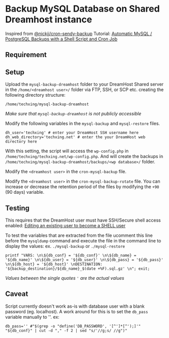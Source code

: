# Backup MySQL Database on Shared Dreamhost instance
Inspired from [@nickjj/cron-sendy-backup](https://gist.github.com/nickjj/00b07e522caee02e37951ec6de2a9c95)
Tutorial: [Automatic MySQL / PostgreSQL Backups with a Shell Script and Cron Job](https://www.youtube.com/watch?v=kbCytSYPh0E)

## Requirement


## Setup
Upload the ```mysql-backup-dreamhost``` folder to your DreamHost Shared server in the ```/home/<dreamhost user>/``` folder via FTP, SSH, or SCP etc. creating the following directory structure:
 ```
/home/techxing/mysql-backup-dreamhost
 ```
*Make sure that ```mysql-backup-dreamhost``` is not publicly accessible*

Modify the following variables in the  ```mysql-backup``` and ```mysql-restore``` files.
```
dh_user='techxing' # enter your DreamHost SSH username here
dh_web_directory='techxing.net' # enter the your DreamHost web directory here
```
With this setting, the script will access the ```wp-config.php``` in ```/home/techxing/techxing.net/wp-config.php```.
And will create the backups in ```/home/techxing/mysql-backup-dreamhost/backups/<wp database>/``` folder.

Modify the ```<dreamhost user>``` in the ```cron-mysql-backup``` file.

Modify the ```<dreamhost user>``` in the ```cron-mysql-backup-rotate``` file.
You can increase or decrease the retention period of the files by modifying the ```+90``` (90 days) variable.

## Testing
This requires that the DreamHost user must have SSH/Secure shell access enabled: [Editing an existing user to become a SHELL user](https://help.dreamhost.com/hc/en-us/articles/216385837-Creating-a-user-with-Shell-SSH-access)

To test the variables that are extracted from the file ucomment this line before the ```mysqldump``` command and execute the file in the command line to display the values: ex. ```./mysql-backup``` or ```./mysql-restore```
```
printf "VARS: \n\${db_conf} = '${db_conf}' \n\${db_name} = '${db_name}' \n\${db_user} = '${db_user}' \n\${db_pass} = '${db_pass}' \n\${db_host} = '${db_host}' \nDESTINATION: '${backup_destination}/${db_name}_$(date +%F).sql.gz' \n"; exit;
```
*Values between the single quotes ```'``` are the actual values*

## Caveat
Script currently doesn't work as-is with database user with a blank password (eg. localhost).
A work around for this is to set the ```db_pass``` variable manually to ''. ex:
```
db_pass='' #"$(grep -o "define('DB_PASSWORD', '[^']*[^');]'" "${db_conf}" | cut -d "," -f 2 | sed "s/'//g;s/ //g")"
```